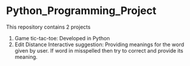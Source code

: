 # Python_Programming_Project

This repository contains 2 projects
1. Game tic-tac-toe: Developed in Python
2. Edit Distance Interactive suggestion: Providing meanings for the word given by user. If word in misspelled then try to correct and provide its meaning.

